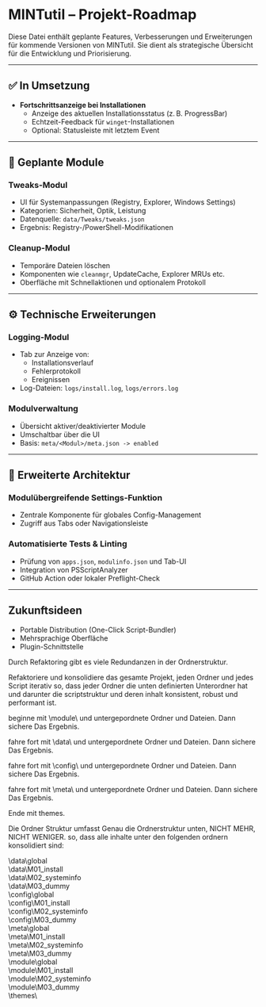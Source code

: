# MINTutil – Projekt-Roadmap

Diese Datei enthält geplante Features, Verbesserungen und Erweiterungen für kommende Versionen von MINTutil. Sie dient als strategische Übersicht für die Entwicklung und Priorisierung.

---

## ✅ In Umsetzung
- **Fortschrittsanzeige bei Installationen**
  - Anzeige des aktuellen Installationsstatus (z. B. ProgressBar)
  - Echtzeit-Feedback für `winget`-Installationen
  - Optional: Statusleiste mit letztem Event

---

## 🧩 Geplante Module

### **Tweaks-Modul**
- UI für Systemanpassungen (Registry, Explorer, Windows Settings)
- Kategorien: Sicherheit, Optik, Leistung
- Datenquelle: `data/Tweaks/tweaks.json`
- Ergebnis: Registry-/PowerShell-Modifikationen

### **Cleanup-Modul**
- Temporäre Dateien löschen
- Komponenten wie `cleanmgr`, UpdateCache, Explorer MRUs etc.
- Oberfläche mit Schnellaktionen und optionalem Protokoll

---

## ⚙️ Technische Erweiterungen

### **Logging-Modul**
- Tab zur Anzeige von:
  - Installationsverlauf
  - Fehlerprotokoll
  - Ereignissen
- Log-Dateien: `logs/install.log`, `logs/errors.log`

### **Modulverwaltung**
- Übersicht aktiver/deaktivierter Module
- Umschaltbar über die UI
- Basis: `meta/<Modul>/meta.json -> enabled`

---

## 🧪 Erweiterte Architektur

### **Modulübergreifende Settings-Funktion**
- Zentrale Komponente für globales Config-Management
- Zugriff aus Tabs oder Navigationsleiste

### **Automatisierte Tests & Linting**
- Prüfung von `apps.json`, `modulinfo.json` und Tab-UI
- Integration von PSScriptAnalyzer
- GitHub Action oder lokaler Preflight-Check

---

## Zukunftsideen
- Portable Distribution (One-Click Script-Bundler)
- Mehrsprachige Oberfläche
- Plugin-Schnittstelle







Durch Refaktoring gibt es viele Redundanzen in der Ordnerstruktur. 

Refaktoriere und konsolidiere das gesamte Projekt, jeden Ordner und jedes Script iterativ  so, dass jeder Ordner die unten definierten Unterordner hat und darunter die scriptstruktur und deren inhalt konsistent, robust und performant ist. 

beginne mit \module\ und untergepordnete Ordner und Dateien. Dann sichere Das Ergebnis.

fahre fort mit \data\ und untergepordnete Ordner und Dateien. Dann sichere Das Ergebnis.

fahre fort mit \config\ und untergepordnete Ordner und Dateien. Dann sichere Das Ergebnis.

fahre fort mit \meta\ und untergepordnete Ordner und Dateien. Dann sichere Das Ergebnis.

Ende mit themes.


Die Ordner Struktur umfasst Genau die Ordnerstruktur unten, NICHT MEHR, NICHT WENIGER.  so, dass alle inhalte unter den folgenden ordnern konsolidiert sind:

\data\global\
\data\M01_install\
\data\M02_systeminfo\
\data\M03_dummy\
\config\global\
\config\M01_install\
\config\M02_systeminfo\
\config\M03_dummy\
\meta\global\
\meta\M01_install\
\meta\M02_systeminfo\
\meta\M03_dummy\
\module\global\
\module\M01_install\
\module\M02_systeminfo\
\module\M03_dummy\
\themes\
